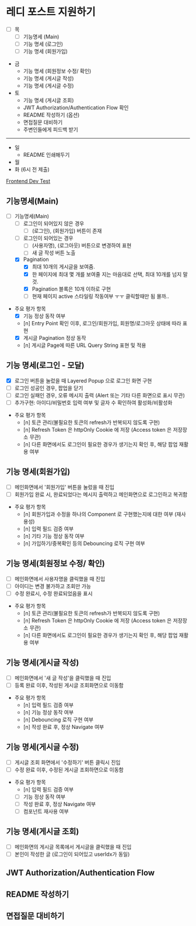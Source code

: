 # 레디 포스트 지원하기
- [ ] 목
	- [ ] 기능명세 (Main)
	- [ ] 기능 명세 (로그인)
	- [ ] 기능 명세 (회원가입)
- 금
	- 기능 명세 (회원정보 수정/ 확인)
	- 기능 명세 (게시글 작성)
	- 기능 명세 (게시글 수정)
- 토
	- 기능 명세 (게시글 조회)
	- JWT Authorization/Authentication Flow 확인
	- README 작성하기 (옵션)
	- 면접질문 대비하기 
	- 주변인들에게 피드백 받기
----
- 일
	- README 인쇄해두기
- 월
- 화 (6시 전 제출)

[Frontend Dev Test](https://goodnetwork-my.sharepoint.com/:p:/g/personal/cw_lee_readypost_co_kr/EYoflgskS0ZEswAFztpVV4kBqt2O-9vnUUUXqCswbnL1tw?rtime=hjOBOwZe3Eg)

## 기능명세(Main)

- [ ] 기능명세(Main)
	- [ ] 로그인이 되어있지 않은 경우 
		- [ ] (로그인), (회원가입) 버튼이 존재
	- [ ] 로그인이 되어있는 경우 
		- [ ] (사용자명), (로그아웃) 버튼으로 변경하여 표현
		- [ ] 새 글 작성 버튼 노출
	- [x] Pagination
		- [x] 최대 10개의 게시글을 보여줌.
		- [x] 한 페이지에 최대 몇 개를 보여줄 지는 마음대로 선택, 최대 10개를 넘지 말 것.
		- [x] Pagination 블록은 10개 이하로 구현
		- [ ] 현재 페이지 active 스타일링 작동여부 ㅜㅜ 클릭할때만 됨 몰까..

- 주요 평가 항목
	- [x] 기능 정상 동작 여부
	- [n] Entry Point 확인 이후, 로그인/회원가입, 회원명/로그아웃 상태에 따라 표현
	- [x] 게시글 Pagination 정상 동작
	- [n] 게시글 Page에 따른 URL Query String 표현 및 적용
## 기능 명세(로그인 - 모달)

- [x] 로그인 버튼을 눌렀을 때 Layered Popup 으로 로그인 화면 구현
- [ ] 로그인 성공인 경우, 팝업을 닫기
- [ ] 로그인 실패인 경우, 오류 메시지 출력 (Alert 또는 기타 다른 화면으로 표시 무관)
- [ ] 추가구현: 아이디/비밀번호 입력 여부 및 글자 수 확인하여 활성화/비활성화

- 주요 평가 항목
	- [n] 토큰 관리(불필요한 토큰의 refresh가 반복되지 않도록 구현)
	- [n] Refresh Token 은 httpOnly Cookie 에 저장 (Access token 은 저장장소 무관)
	- [n] 다른 화면에서도 로그인이 필요한 경우가 생기는지 확인 후, 해당 팝업 재활용 여부 
## 기능 명세(회원가입)
- [ ] 메인화면에서 '회원가입' 버튼을 눌렀을 때 진입
- [ ] 회원가입 완료 시, 완료되었다는 메시지 출력하고 메인화면으로 로그인하고 복귀함
- 주요 평가 항목
	- [n] 회원가입과 수정을 하나의 Component 로 구현했는지에 대한 여부 (재사용성)
	- [n] 입력 필드 검증 여부
	- [n] 기타 기능 정상 동작 여부
	- [n] 가입하기/중복확인 등의 Debouncing 로직 구현 여부 
## 기능 명세(회원정보 수정/ 확인)
- [ ] 메인화면에서 사용자명을 클릭했을 때 진입
- [ ] 아이디는 변경 불가하고 조회만 가능
- [ ] 수정 완료시, 수정 완료되었음을 표시

- 주요 평가 항목
	- [n] 토큰 관리(불필요한 토큰의 refresh가 반복되지 않도록 구현)
	- [n] Refresh Token 은 httpOnly Cookie 에 저장 (Access token 은 저장장소 무관)
	- [n] 다른 화면에서도 로그인이 필요한 경우가 생기는지 확인 후, 해당 팝업 재활용 여부 
## 기능 명세(게시글 작성)
- [ ] 메인화면에서 '새 글 작성'을 클릭했을 때 진입
- [ ] 등록 완료 이후, 작성된 게시글 조회화면으로 이동함

- 주요 평가 항목
	- [n] 입력 필드 검증 여부
	- [n] 기능 정상 동작 여부
	- [n] Debouncing 로직 구현 여부
	- [n] 작성 완료 후, 정상 Navigate 여부
## 기능 명세(게시글 수정)
- [ ] 게시글 조회 화면에서 '수정하기' 버튼 클릭시 진입
- [ ] 수정 완료 이후, 수정된 게시글 조회하면으로 이동함

- 주요 평가 항목
	- [n] 입력 필드 검증 여부
	- [ ] 기능 정상 동작 여부
	- [ ] 작성 완료 후, 정상 Navigate 여부
	- [ ] 컴포넌트 재사용 여부
## 기능 명세(게시글 조회)
- [ ] 메인화면의 게시글 목록에서 게시글을 클릭했을 때 진입
- [ ] 본인이 작성한 글 (로그인이 되어있고 userIdx가 동일)
## JWT Authorization/Authentication Flow
## README 작성하기
## 면접질문 대비하기
